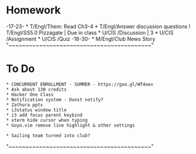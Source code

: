 # Homework
-17-23-
    * T/Engl/Them: Read Ch3-4
    * T/Engl/Answer discussion questions
    ! T/Engl/SS5.0 Pizzagate | Due in class
    * U/CIS /Discussion | 3
    * U/CIS /Assignment
    * U/CIS /Quiz
-18-30-
    * M/Engl/Club News Story
"~~~~~~~~~~~~~~~~~~~~~~~~~~~~~~~~~~~~~~~~~~"
# To Do
    * CONCURRENT ENROLLMENT - SUMMER - https://goo.gl/WT4oev
    * Ask about 130 credits
    * Hacker One Class
    * Notification system - Dunst notify?
    * Zathura pptx
    * i3status window title
    * i3 add focus parent keybind
    * xterm hide cursor when typing
    * Goyo.vim remove line highlight & other settings

    * Sailing team turned into club?
"~~~~~~~~~~~~~~~~~~~~~~~~~~~~~~~~~~~~~~~~~~"
